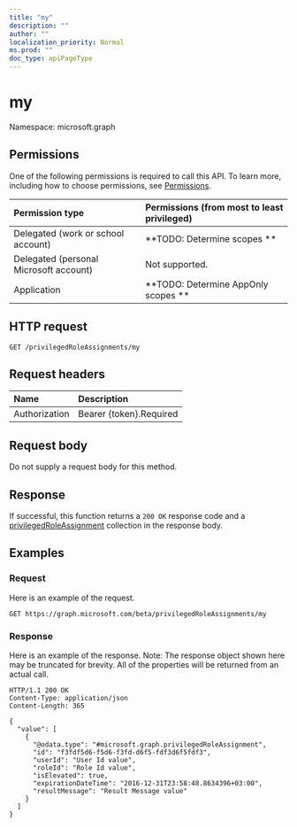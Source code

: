 ```yaml
---
title: "my"
description: ""
author: ""
localization_priority: Normal
ms.prod: ""
doc_type: apiPageType
---
```


# my

Namespace: microsoft.graph



## Permissions
One of the following permissions is required to call this API. To learn more, including how to choose permissions, see [Permissions](/concepts/permissions-reference.md).

|Permission type|Permissions (from most to least privileged)|
|:---|:---|
|Delegated (work or school account)|**TODO: Determine scopes **|
|Delegated (personal Microsoft account)|Not supported.|
|Application|**TODO: Determine AppOnly scopes **|

## HTTP request
<!-- {
  "blockType": "ignored"
}
-->
``` http
GET /privilegedRoleAssignments/my
```

## Request headers
|Name|Description|
|:---|:---|
|Authorization|Bearer {token}.Required|

## Request body
Do not supply a request body for this method.

## Response
If successful, this function returns a `200 OK` response code and a [privilegedRoleAssignment](../resources/privilegedroleassignment.md) collection in the response body.

## Examples

### Request
Here is an example of the request.
<!-- {
  "blockType": "request",
  "name": "privilegedroleassignment_my"
}
-->
``` http
GET https://graph.microsoft.com/beta/privilegedRoleAssignments/my
```

### Response
Here is an example of the response. Note: The response object shown here may be truncated for brevity. All of the properties will be returned from an actual call.
<!-- {
  "blockType": "response",
  "truncated": true,
  "@odata.type": "collection(microsoft.graph.privilegedroleassignment)"
}
-->
``` http
HTTP/1.1 200 OK
Content-Type: application/json
Content-Length: 365

{
  "value": [
    {
      "@odata.type": "#microsoft.graph.privilegedRoleAssignment",
      "id": "f3fdf5d6-f5d6-f3fd-d6f5-fdf3d6f5fdf3",
      "userId": "User Id value",
      "roleId": "Role Id value",
      "isElevated": true,
      "expirationDateTime": "2016-12-31T23:58:48.8634396+03:00",
      "resultMessage": "Result Message value"
    }
  ]
}
```

